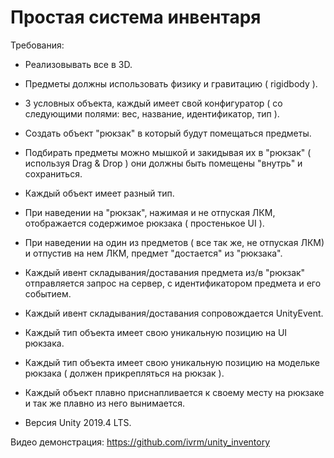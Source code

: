 Простая система инвентаря
===
Требования:
- Реализовывать все в 3D.
- Предметы должны использовать физику и гравитацию ( rigidbody ).
- 3 условных объекта, каждый имеет свой конфигуратор ( со следующими полями: вес, название, идентификатор, тип ).
- Создать объект "рюкзак" в который будут помещаться предметы.
- Подбирать предметы можно мышкой и закидывая их в "рюкзак" ( используя Drag & Drop ) они должны быть помещены "внутрь" и сохраниться.
- Каждый объект имеет разный тип.
- При наведении на "рюкзак", нажимая и не отпуская ЛКМ, отображается содержимое рюкзака ( простенькое UI ).
- При наведении на один из предметов ( все так же, не отпуская ЛКМ и отпустив на нем ЛКМ, предмет "достается" из "рюкзака".

- Каждый ивент складывания/доставания предмета из/в "рюкзак" отправляется запрос на сервер, с идентификатором предмета и его событием.
- Каждый ивент складывания/доставания сопровождается UnityEvent.
- Каждый тип объекта имеет свою уникальную позицию на UI рюкзака.
- Каждый тип объекта имеет свою уникальную позицию на модельке рюкзака ( должен прикрепляться на рюкзак ).
- Каждый объект плавно приснапливается к своему месту на рюкзаке и так же плавно из него вынимается.
- Версия Unity 2019.4 LTS.

Видео демонстрация: https://github.com/ivrm/unity_inventory